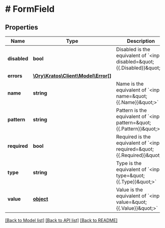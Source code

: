 # # FormField

## Properties

Name | Type | Description | Notes
------------ | ------------- | ------------- | -------------
**disabled** | **bool** | Disabled is the equivalent of &#x60;&lt;input disabled&#x3D;\&quot;{{.Disabled}}\&quot;&gt;&#x60; | [optional] 
**errors** | [**\Ory\Kratos\Client\Model\Error[]**](Error.md) |  | [optional] 
**name** | **string** | Name is the equivalent of &#x60;&lt;input name&#x3D;\&quot;{{.Name}}\&quot;&gt;&#x60; | 
**pattern** | **string** | Pattern is the equivalent of &#x60;&lt;input pattern&#x3D;\&quot;{{.Pattern}}\&quot;&gt;&#x60; | [optional] 
**required** | **bool** | Required is the equivalent of &#x60;&lt;input required&#x3D;\&quot;{{.Required}}\&quot;&gt;&#x60; | [optional] 
**type** | **string** | Type is the equivalent of &#x60;&lt;input type&#x3D;\&quot;{{.Type}}\&quot;&gt;&#x60; | 
**value** | [**object**](.md) | Value is the equivalent of &#x60;&lt;input value&#x3D;\&quot;{{.Value}}\&quot;&gt;&#x60; | [optional] 

[[Back to Model list]](../../README.md#documentation-for-models) [[Back to API list]](../../README.md#documentation-for-api-endpoints) [[Back to README]](../../README.md)


